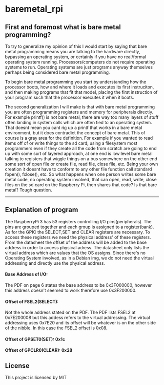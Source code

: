 # baremetal_rpi

## First and foremost what is bare metal programming?
To try to generalize my opinion of this I would start by saying that
bare metal programming means you are talking to the hardware directly,
bypassing an operating system, or certainly if you have no real/formal
operating system running.  Processors/computers do not require operating
systems to run.  Operating systems are just programs anyway themselves
perhaps being considered bare metal programming.


To begin bare metal programming you start by understanding how the
processor boots, how and where it loads and executes its first
instruciton, and then making programs that fit that model, placing the
first instruction of your program such that the processor executes it
when it boots.

The second generalization I will make is that with bare metal programming
you are often programming registers and memory for peripherals directly.
For example printf() is not bare metal, there are way too many layers of
stuff often landing in system calls which are often tied to an operating
system.  That doesnt mean you cant rig up a printf that works in a bare
metal environment, but it does contradict the concept of bare metal.
This of course is a gray area for the definition.  For example if you
wanted to read items off of or write things to the sd card, using a
filesystem most programmers even if they create all the code from
scratch are going to end up with some sort of layered approach, at one
end is low level bare metal talking to registers that wiggle things on a
bus somewhere on the other end some sort of open file or create file,
read file, close file, etc.  Being your own creation it doesnt have to
conform to any other file function call standard fopen(), fclose(),
etc.  So what happens when one person writes some bare metal code, no
operating system involved, that can open, read, write, close files on
the sd card on the Raspberry Pi, then shares that code?  Is that bare
metal? Tough question.
- - - -
## Explanation of program
The RaspberryPi 3 has 53 registers controlling I/O pins(peripherals). The pins are grouped together and each group is assigned to a register(bank). As for the GPIO the SELECT,SET and CLEAR registers are necessary. To access these registers we need the physical address' of these registers. From the datasheet the offset of the address will be added to the base address in order to access physical adress. The datasheet only lists the virtual address which are values that the OS assigns. Since there's no Operating System involved, as in a Debian img, we do not need the virtual addressing and directly use the physical address.

#### Base Address of I/O:
The PDF on page 6 states the base address to be 0x3F000000, however this address doesn't seemed to work therefore use 0x3F200000.

#### Offset of FSEL2(SELECT):
Not the whole address stated on the PDF. The PDF lists FSEL2 at 0x7E200008 but this addess refers to the virtual addressing. The virtual addressing uses 0x7E20 and its offset will be whatever is on the other side of the nibble. In this case the FSEL2 offset is 0x08.

#### Offset of GPSET0(SET): 0x1c

#### Offset of GPCLR0(CLEAR): 0x28


## License
This project is licensed by MIT
